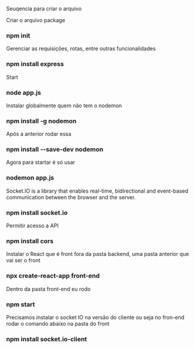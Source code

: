 Seuqencia para criar o arquivo

Criar o arquivo package
### npm init

Gerenciar as requisições, rotas, entre outras funcionalidades
### npm install express

Start
### node app.js

Instalar globalmente quem não tem o nodemon
### npm install -g nodemon

Após a anterior rodar essa
### npm install --save-dev nodemon

Agora para startar é só usar
### nodemon app.js

Socket.IO is a library that enables real-time, bidirectional and event-based communication between the browser and the server.
### npm install socket.io

Permitir acesso a API
### npm install cors

Instalar o React que é front fora da pasta backend, uma pasta anterior que vai ser o front
### npx create-react-app front-end

Dentro da pasta front-end eu rodo
### npm start

Precisamos instalar o socket IO na versão do cliente ou seja no fron-end
rodar o comando abaixo na pasta do front
### npm install socket.io-client




